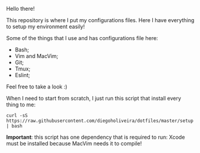Hello there!

This repository is where I put my configurations files.
Here I have everything to setup my environment easily!

Some of the things that I use and has configurations file here:

- Bash;
- Vim and MacVim;
- Git;
- Tmux;
- Eslint;

Feel free to take a look :)

When I need to start from scratch, I just run this script that install every thing to me:

```curl -sS https://raw.githubusercontent.com/diegoholiveira/dotfiles/master/setup | bash```

**Important**: this script has one dependency that is required to run: Xcode must be installed
because MacVim needs it to compile!

